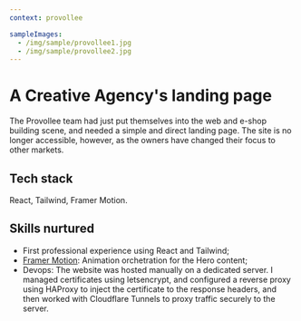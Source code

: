 ```yaml
---
context: provollee

sampleImages:
  - /img/sample/provollee1.jpg
  - /img/sample/provollee2.jpg
---
```


# A Creative Agency's landing page

The Provollee team had just put themselves into the web and e-shop building scene, and needed a simple and direct landing page.
The site is no longer accessible, however, as the owners have changed their focus to other markets.

## Tech stack
React, Tailwind, Framer Motion.

## Skills nurtured
- First professional experience using React and Tailwind;
- [Framer Motion](https://github.com/framer/motion): Animation orchetration for the Hero content;
- Devops: The website was hosted manually on a dedicated server. I managed certificates using letsencrypt, and configured a reverse proxy using HAProxy to inject the certificate to the response headers, and then worked with Cloudflare Tunnels to proxy traffic securely to the server.

